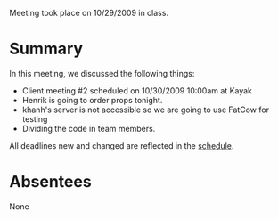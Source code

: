 Meeting took place on 10/29/2009 in class.

# Summary #

In this meeting, we discussed the following things:

  * Client meeting #2 scheduled on 10/30/2009 10:00am at Kayak
  * Henrik is going to order props tonight.
  * khanh's server is not accessible so we are going to use FatCow for testing
  * Dividing the code in team members.

All deadlines new and changed are reflected in the [schedule](Schedule.md).

# Absentees #

None
